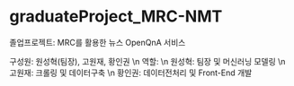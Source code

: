 # graduateProject_MRC-NMT
졸업프로젝트: MRC를 활용한 뉴스 OpenQnA 서비스

구성원: 원성혁(팀장), 고원재, 황인권 \n
역할: \n
원성혁: 팀장 및 머신러닝 모델링 \n 
고원재: 크롤링 및 데이터구축 \n
황인권: 데이터전처리 및 Front-End 개발
